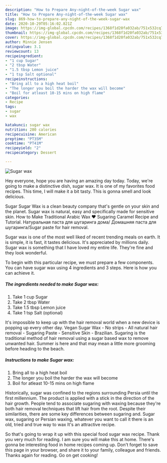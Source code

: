 ```yaml
---
description: "How to Prepare Any-night-of-the-week Sugar wax"
title: "How to Prepare Any-night-of-the-week Sugar wax"
slug: 869-how-to-prepare-any-night-of-the-week-sugar-wax
date: 2020-10-29T05:16:02.821Z
image: https://img-global.cpcdn.com/recipes/1368f1d20fa032ab/751x532cq70/sugar-wax-recipe-main-photo.jpg
thumbnail: https://img-global.cpcdn.com/recipes/1368f1d20fa032ab/751x532cq70/sugar-wax-recipe-main-photo.jpg
cover: https://img-global.cpcdn.com/recipes/1368f1d20fa032ab/751x532cq70/sugar-wax-recipe-main-photo.jpg
author: Minnie Jensen
ratingvalue: 3.1
reviewcount: 13
recipeingredient:
- "1 cup Sugar"
- "2 tbsp Water"
- "1.5 tbsp Lemon juice"
- "1 tsp Salt optional"
recipeinstructions:
- "Bring all to a high heat boil"
- "The longer you boil the harder the wax will become"
- "Boil for atleast 10-15 mins on high flame"
categories:
- Recipe
tags:
- sugar
- wax

katakunci: sugar wax 
nutrition: 280 calories
recipecuisine: American
preptime: "PT35M"
cooktime: "PT41M"
recipeyield: "2"
recipecategory: Dessert

---
```



![Sugar wax](https://img-global.cpcdn.com/recipes/1368f1d20fa032ab/751x532cq70/sugar-wax-recipe-main-photo.jpg)

Hey everyone, hope you are having an amazing day today. Today, we're going to make a distinctive dish, sugar wax. It is one of my favorites food recipes. This time, I will make it a bit tasty. This is gonna smell and look delicious.

Sugar Sugar Wax is a clean beauty company that&#39;s gentle on your skin and the planet. Sugar wax is natural, easy and specifically made for sensitive skin. How to Make Traditional Arabic Wax ♥ Sugaring Caramel Recipe and Tutorial. Натуральная паста для шугаринга дома/ Домашняя паста для шугаринга/Sugar paste for hair removal.

Sugar wax is one of the most well liked of recent trending meals on earth. It is simple, it is fast, it tastes delicious. It's appreciated by millions daily. Sugar wax is something that I have loved my entire life. They're fine and they look wonderful.


To begin with this particular recipe, we must prepare a few components. You can have sugar wax using 4 ingredients and 3 steps. Here is how you can achieve it.

<!--inarticleads1-->

##### The ingredients needed to make Sugar wax:

1. Take 1 cup Sugar
1. Take 2 tbsp Water
1. Take 1.5 tbsp Lemon juice
1. Take 1 tsp Salt (optional)


It&#39;s impossible to keep up with the hair removal world when a new device is popping up every other day. Vegan Sugar Wax - No strips - All natural hair removal - Sugaring Paste - Sensitive Skin - Brazilian. Sugaring is the traditional method of hair removal using a sugar based wax to remove unwanted hair. Summer is here and that may mean a little more grooming before heading to the beach. 

<!--inarticleads2-->

##### Instructions to make Sugar wax:

1. Bring all to a high heat boil
1. The longer you boil the harder the wax will become
1. Boil for atleast 10-15 mins on high flame


Historically, sugar was confined to the regions surrounding Persia until the first millennium. The product is applied with a stick in the direction of the hair growth. People tend to associate sugaring with waxing because they&#39;re both hair removal techniques that lift hair from the root. Despite their similarities, there are some key differences between sugaring and. Sugar wax, sugaring or Persian waxing, whatever you want to call it there is an old, tried and true way to wax It&#39;s an attractive recipe. 

So that's going to wrap it up with this special food sugar wax recipe. Thank you very much for reading. I am sure you will make this at home. There's gonna be interesting food in home recipes coming up. Don't forget to save this page in your browser, and share it to your family, colleague and friends. Thanks again for reading. Go on get cooking!
